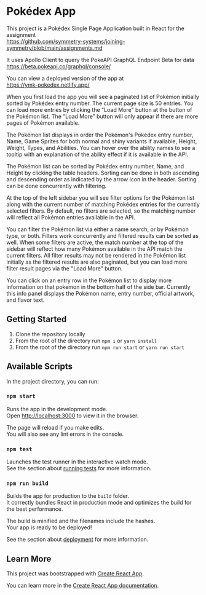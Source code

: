 # Pokédex App

This project is a Pokédex Single Page Application built in React for the assignment\
https://github.com/symmetry-systems/joining-symmetry/blob/main/assignments.md

It uses Apollo Client to query the PokeAPI GraphQL Endpoint Beta for data\
https://beta.pokeapi.co/graphql/console/

You can view a deployed version of the app at\
https://ymk-pokedex.netlify.app/


When you first load the app you will see a paginated list of Pokémon initially sorted by Pokédex entry number. The current page size is 50 entries. You can load more entries by clicking the "Load More" button at the button of the Pokémon list. The "Load More" button will only appear if there are more pages of Pokémon available.

The Pokémon list displays in order the Pokémon's Pokédex entry number, Name, Game Sprites for both normal and shiny variants if available, Height, Weight, Types, and Abilities. You can hover over the ability names to see a tooltip with an explanation of the ability effect if it is available in the API.

The Pokémon list can be sorted by Pokédex entry number, Name, and Height by clicking the table headers. Sorting can be done in both ascending and descending order as indicated by the arrow icon in the header. Sorting can be done concurrently with filtering.

At the top of the left sidebar you will see filter options for the Pokémon list along with the current number of matching Pokédex entries for the currently selected filters. By default, no filters are selected, so the matching number will reflect all Pokémon entries available in the API.

You can filter the Pokémon list via either a name search, or by Pokémon type, or both. Filters work concurrently and filtered results can be sorted as well. When some filters are active, the match number at the top of the sidebar will reflect how many Pokémon available in the API match the current filters. All filter results may not be rendered in the Pokémon list initially as the filtered results are also paginated, but you can load more filter result pages via the "Load More" button.

You can click on an entry row in the Pokémon list to display more information on that pokemon in the bottom half of the side bar. Currently this info panel displays the Pokémon name, entry number, official artwork, and flavor text.

## Getting Started

1. Clone the repository locally
2. From the root of the directory run `npm i` or `yarn install`
3. From the root of the directory run `npm run start` or `yarn run start`

## Available Scripts

In the project directory, you can run:

### `npm start`

Runs the app in the development mode.\
Open [http://localhost:3000](http://localhost:3000) to view it in the browser.

The page will reload if you make edits.\
You will also see any lint errors in the console.

### `npm test`

Launches the test runner in the interactive watch mode.\
See the section about [running tests](https://facebook.github.io/create-react-app/docs/running-tests) for more information.

### `npm run build`

Builds the app for production to the `build` folder.\
It correctly bundles React in production mode and optimizes the build for the best performance.

The build is minified and the filenames include the hashes.\
Your app is ready to be deployed!

See the section about [deployment](https://facebook.github.io/create-react-app/docs/deployment) for more information.

## Learn More

This project was bootstrapped with [Create React App](https://github.com/facebook/create-react-app).

You can learn more in the [Create React App documentation](https://facebook.github.io/create-react-app/docs/getting-started).

